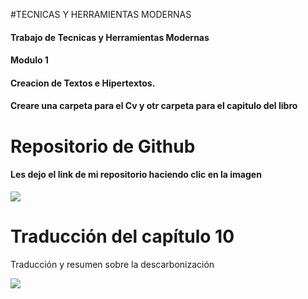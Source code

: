 #TECNICAS Y HERRAMIENTAS MODERNAS
#### Trabajo de Tecnicas y Herramientas Modernas <br>
#### Modulo 1 
#### Creacion de Textos e Hipertextos. <br>
#### Creare una carpeta para el Cv y otr carpeta para el capitulo del libro


# Repositorio de Github
#### Les dejo el link de mi repositorio haciendo clic en la imagen

<a href="https://github.com/IgnacioGamba/Curriculum-Gambino/blob/main/CV_Gambino.pdf">
<img src= "https://user-images.githubusercontent.com/82124406/123157938-8be5fb80-d441-11eb-82ba-977047cb54a0.png">
</a>

# Traducción del capítulo 10
<p>Traducción y resumen sobre la descarbonización</p>
<a href="https://github.com/JoseSolanes/TyHM/blob/main/TRADUCCIONFINAL.pdf">
<img src="https://user-images.githubusercontent.com/83772532/123156389-9acbae80-d43f-11eb-8a28-910ea10c28b1.png" al
